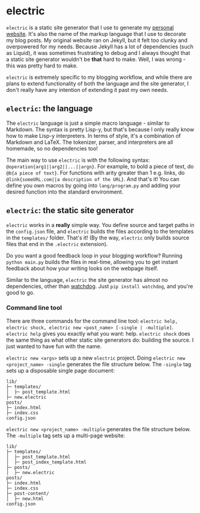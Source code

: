 # electric

`electric` is a static site generator that I use to generate my [personal website](https://hajeon.xyz/). It's also the name of the markup language that I use to decorate my blog posts. My original website ran on Jekyll, but it felt too clunky and overpowered for my needs. Because Jekyll has a lot of dependencies (such as Liquid), it was sometimes frustrating to debug and I always thought that a static site generator wouldn't be **that** hard to make. Well, I was wrong - this was pretty hard to make. 

`electric` is extremely specific to my blogging workflow, and while there are plans to extend functionality of both the language and the site generator, I don't really have any intention of extending it past my own needs. 

## `electric`: the language

The `electric` language is just a simple macro language - similar to Markdown. The syntax is pretty Lisp-y, but that's because I only really know how to make Lisp-y interpreters. In terms of style, it's a combination of Markdown and LaTeX. The tokenizer, parser, and interpreters are all homemade, so no dependencies too!

The main way to use `electric` is with the following syntax: `@operation{arg1||arg2||...||argn}`. For example, to bold a piece of text, do `@b{a piece of text}`. For functions with arity greater than 1 e.g. links, do `@link{someURL.com||a description of the URL}`. And that's it! You can define you own macros by going into `lang/program.py` and adding your desired function into the standard environment. 

## `electric`: the static site generator

`electric` works in a **really** simple way. You define source and target paths in the `config.json` file, and `electric` builds the files according to the templates in the `templates/` folder. That's it! (By the way, `electric` only builds source files that end in the `.electric` extension). 

Do you want a good feedback loop in your blogging workflow? Running `python main.py` builds the files in real-time, allowing you to get instant feedback about how your writing looks on the webpage itself. 

Similar to the language, `electric` the site generator has almost no dependencies, other than [watchdog](https://github.com/gorakhargosh/watchdog/). Just `pip install watchdog`, and you're good to go. 

### Command line tool

There are three commands for the command line tool: `electric help, electric shock, electric new <post_name> [-single | -multiple]`. `electric help` gives you exactly what you want: help. `electric shock` does the same thing as what other static site generators do: building the source. I just wanted to have fun with the name. 

`electric new <args>` sets up a new `electric` project. Doing `electric new <project_name> -single` generates the file structure below. The `-single` tag sets up a disposable single page document:

```
lib/
├─ templates/
│  ├─ post_template.html
├─ new.electric
posts/
├─ index.html
├─ index.css
config.json
```

`electric new <project_name> -multiple` generates the file structure below. The `-multiple` tag sets up a multi-page website:

```
lib/
├─ templates/
│  ├─ post_template.html
│  ├─ post_index_template.html
├─ posts/
│  ├─ new.electric
posts/
├─ index.html
├─ index.css
├─ post-content/
│  ├─ new.html
config.json
```